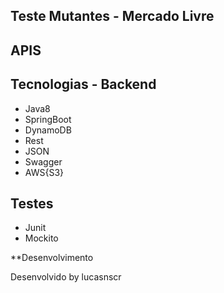 <p> 
  
 ## Teste Mutantes - Mercado Livre




 ## 	APIS
 
 

## Tecnologias - Backend


 <ul>
  <li>Java8</li>
  <li>SpringBoot</li>
  <li>DynamoDB</li>
  <li>Rest</li>
  <li>JSON</li>
  <li>Swagger</li>
  <li>AWS{S3}</li>
</ul>

## Testes


<ul>
  <li>Junit</li>
  <li>Mockito</li>
</ul>
</p>

**Desenvolvimento

Desenvolvido by lucasnscr
